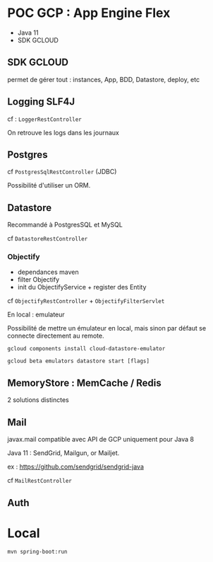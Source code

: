 # POC GCP : App Engine Flex

* Java 11
* SDK GCLOUD

## SDK GCLOUD

permet de gérer tout : instances, App, BDD, Datastore, deploy, etc

## Logging SLF4J

cf : `LoggerRestController`

On retrouve les logs dans les journaux

## Postgres

cf `PostgresSqlRestController` (JDBC)

Possibilité d'utiliser un ORM.

## Datastore

Recommandé à PostgresSQL et MySQL

cf `DatastoreRestController` 
 
### Objectify

* dependances maven
* filter Objectify
* init du ObjectifyService + register des Entity

cf `ObjectifyRestController` + `ObjectifyFilterServlet`

En local : emulateur

Possibilité de mettre un émulateur en local, mais sinon par défaut se connecte directement au remote.

`gcloud components install cloud-datastore-emulator`

`gcloud beta emulators datastore start [flags]
`

## MemoryStore : MemCache / Redis

2 solutions distinctes

## Mail

javax.mail compatible avec API de GCP uniquement pour Java 8

Java 11 : SendGrid, Mailgun, or Mailjet. 

ex : https://github.com/sendgrid/sendgrid-java

cf `MailRestController`

## Auth



# Local

`mvn spring-boot:run`